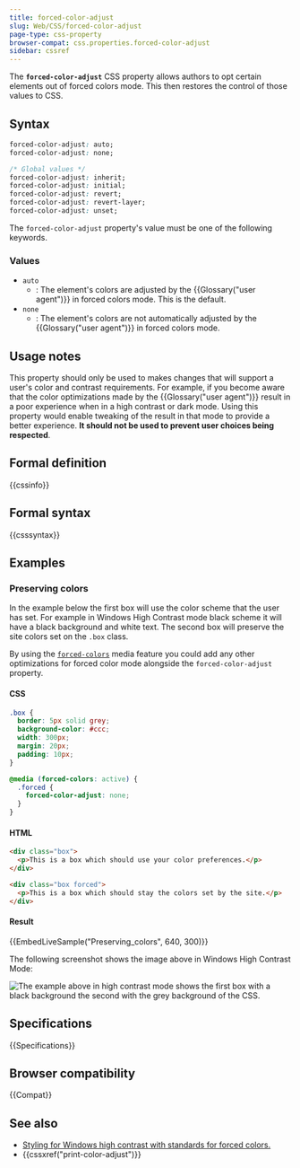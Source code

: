 ```yaml
---
title: forced-color-adjust
slug: Web/CSS/forced-color-adjust
page-type: css-property
browser-compat: css.properties.forced-color-adjust
sidebar: cssref
---
```



The **`forced-color-adjust`** CSS property allows authors to opt certain elements out of forced colors mode. This then restores the control of those values to CSS.

## Syntax

```css
forced-color-adjust: auto;
forced-color-adjust: none;

/* Global values */
forced-color-adjust: inherit;
forced-color-adjust: initial;
forced-color-adjust: revert;
forced-color-adjust: revert-layer;
forced-color-adjust: unset;
```

The `forced-color-adjust` property's value must be one of the following keywords.

### Values

- `auto`
  - : The element's colors are adjusted by the {{Glossary("user agent")}} in forced colors mode. This is the default.
- `none`
  - : The element's colors are not automatically adjusted by the {{Glossary("user agent")}} in forced colors mode.

## Usage notes

This property should only be used to makes changes that will support a user's color and contrast requirements. For example, if you become aware that the color optimizations made by the {{Glossary("user agent")}} result in a poor experience when in a high contrast or dark mode. Using this property would enable tweaking of the result in that mode to provide a better experience. **It should not be used to prevent user choices being respected**.

## Formal definition

{{cssinfo}}

## Formal syntax

{{csssyntax}}

## Examples

### Preserving colors

In the example below the first box will use the color scheme that the user has set. For example in Windows High Contrast mode black scheme it will have a black background and white text. The second box will preserve the site colors set on the `.box` class.

By using the [`forced-colors`](/en-US/docs/Web/CSS/@media/forced-colors) media feature you could add any other optimizations for forced color mode alongside the `forced-color-adjust` property.

#### CSS

```css
.box {
  border: 5px solid grey;
  background-color: #ccc;
  width: 300px;
  margin: 20px;
  padding: 10px;
}

@media (forced-colors: active) {
  .forced {
    forced-color-adjust: none;
  }
}
```

#### HTML

```html
<div class="box">
  <p>This is a box which should use your color preferences.</p>
</div>

<div class="box forced">
  <p>This is a box which should stay the colors set by the site.</p>
</div>
```

#### Result

{{EmbedLiveSample("Preserving_colors", 640, 300)}}

The following screenshot shows the image above in Windows High Contrast Mode:

![The example above in high contrast mode shows the first box with a black background the second with the grey background of the CSS.](windows-high-contrast.jpg)

## Specifications

{{Specifications}}

## Browser compatibility

{{Compat}}

## See also

- [Styling for Windows high contrast with standards for forced colors.](https://blogs.windows.com/msedgedev/2020/09/17/styling-for-windows-high-contrast-with-new-standards-for-forced-colors/)
- {{cssxref("print-color-adjust")}}
